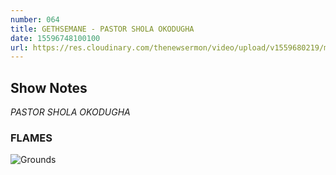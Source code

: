 ```yaml
---
number: 064
title: GETHSEMANE - PASTOR SHOLA OKODUGHA
date: 15596748100100
url: https://res.cloudinary.com/thenewsermon/video/upload/v1559680219/messages/Gethsemane_4th_June.mp3
---
```


## Show Notes
_PASTOR SHOLA OKODUGHA_

### FLAMES

![Grounds](https://res.cloudinary.com/thenewsermon/image/upload/v1559679415/sermon%20display%20pictures/Gethsemane_4_June.jpg)